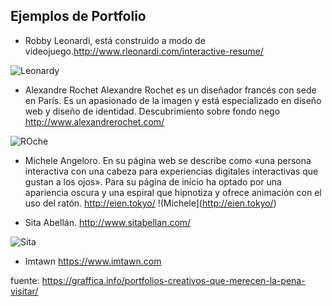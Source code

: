 
## Ejemplos de Portfolio


* Robby Leonardi, está construido a modo de videojuego.http://www.rleonardi.com/interactive-resume/ 

 ![Leonardy](https://graffica.info/wp-content/uploads/2017/06/Robby-Leonardi.jpg) 
 
 
 * Alexandre Rochet Alexandre Rochet es un diseñador francés con sede en París. Es un apasionado de la imagen y está especializado en diseño web y diseño de identidad. Descubrimiento sobre fondo nego http://www.alexandrerochet.com/
 
 ![ROche](https://graffica.info/wp-content/uploads/2017/06/Alexandre-Rochet.jpg) 
 
 * Michele Angeloro. En su página web se describe como «una persona interactiva con una cabeza para experiencias digitales interactivas que gustan a los ojos». Para su página de inicio ha optado por una apariencia oscura y una espiral que hipnotiza y ofrece animación con el uso del ratón. http://eien.tokyo/
  !(Michele](http://eien.tokyo/) 

* Sita Abellán. http://www.sitabellan.com/

![Sita](https://graffica.info/wp-content/uploads/2017/06/BrutalistDesign.jpg) 


* Imtawn https://www.imtawn.com



fuente: https://graffica.info/portfolios-creativos-que-merecen-la-pena-visitar/
